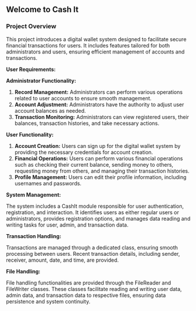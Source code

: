 ## Welcome to Cash It

### Project Overview

This project introduces a digital wallet system designed to facilitate secure financial transactions for users. It includes features tailored for both administrators and users, ensuring efficient management of accounts and transactions.

**User Requirements:**

**Administrator Functionality:**

1. **Record Management:** Administrators can perform various operations related to user accounts to ensure smooth management.
2. **Account Adjustment:** Administrators have the authority to adjust user account balances as needed.
3. **Transaction Monitoring:** Administrators can view registered users, their balances, transaction histories, and take necessary actions.

**User Functionality:**

1. **Account Creation:** Users can sign up for the digital wallet system by providing the necessary credentials for account creation.
2. **Financial Operations:** Users can perform various financial operations such as checking their current balance, sending money to others, requesting money from others, and managing their transaction histories.
3. **Profile Management:** Users can edit their profile information, including usernames and passwords.

**System Management:**

The system includes a CashIt module responsible for user authentication, registration, and interaction. It identifies users as either regular users or administrators, provides registration options, and manages data reading and writing tasks for user, admin, and transaction data.

**Transaction Handling:**

Transactions are managed through a dedicated class, ensuring smooth processing between users. Recent transaction details, including sender, receiver, amount, date, and time, are provided.

**File Handling:**

File handling functionalities are provided through the FileReader and FileWriter classes. These classes facilitate reading and writing user data, admin data, and transaction data to respective files, ensuring data persistence and system continuity.
